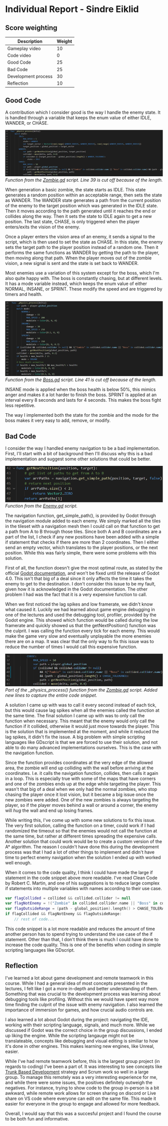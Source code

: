 # Individual Report - Sindre Eiklid
## Score weighting
|Description | Weight |
|----|----|
|Gameplay video | 10 |
|Code video | 0 |
|Good Code  | 25 |
|Bad Code | 25 |
|Development process | 30 |
|Reflection | 10 |

## Good Code
A contribution which I consider good is the way I handle the enemy state. It is handled through a variable that keeps the enum value of either IDLE, WANDER, or CHASE.

![](https://github.com/sindre0830/YAZG/blob/main/Reports/Images/zombie_physics_process_full.PNG)
*Function from the [Zombie.gd](../Source/Actor/Zombie/Zombie.gd) script. Line 39 is cut off because of the length.*

When generation a basic zombie, the state starts as IDLE. This state generates a random position within an acceptable range, then sets the state as WANDER. The WANDER state generates a path from the current position of the enemy to the target position which was generated in the IDLE state. Then it moves according to the path generated until it reaches the end or collides along the way. Then it sets the state to IDLE again to get a new position. The last state, CHASE, is only triggered when the player enters/exits the vision of the enemy.

Once a player enters the vision area of an enemy, it sends a signal to the script, which is then used to set the state as CHASE. In this state, the enemy sets the target path to the player position instead of a random one. Then it performs the same functions as WANDER by getting the path to the player, then moving along that path. When the player moves out of the zombie vision, a new signal is sent and the state is set back to WANDER.

Most enemies use a variation of this system except for the boss, which I'm also quite happy with. The boss is constantly chasing, but at different levels. It has a mode variable instead, which keeps the enum value of either NORMAL, INSANE, or SPRINT. These modify the speed and are triggered by timers and health.

![](https://github.com/sindre0830/YAZG/blob/main/Reports/Images/boss_physics_process_full.PNG)
*Function from the [Boss.gd](../Source/Actor/Zombie/Boss.gd) script. Line 41 is cut off because of the length.*

INSANE mode is applied when the boss health is below 50%, this mimics anger and makes it a lot harder to finish the boss. SPRINT is applied at an interval every 8 seconds and lasts for 4 seconds. This makes the boss fight less repetitive.

The way I implemented both the state for the zombie and the mode for the boss makes it very easy to add, remove, or modify.

## Bad Code
I consider the way I handled enemy navigation to be a bad implementation. First, I'll start with a bit of background then I'll discuss why this is a bad implementation and suggest some other solutions that could be better.

![](https://github.com/sindre0830/YAZG/blob/main/Reports/Images/getNextPosition.PNG)
*Function from the [Enemy.gd](../Source/Actor/Enemy.gd) script.*

The navigation function, get_simple_path(), is provided by Godot through the navigation module added to each enemy. We simply marked all the tiles in the tileset with a navigation mesh then I could call on that function to get a path from A to B through those tiles. Since both A and B coordinates are a part of the list, I check if any new positions have been added with a simple if statement that checks if there are more than 2 coordinates. Then I either send an empty vector, which translates to the player positions, or the next position. While this was fairly simple, there were some problems with this solution.

First of all, the function doesn't give the most optimal route, as stated by the official [Godot documentation](https://docs.godotengine.org/en/stable/classes/class_navigation.html), and won't be fixed until the release of Godot 4.0. This isn't that big of a deal since it only affects the time it takes the enemy to get to the destination. I don't consider this issue to be my fault, given how it is acknowledged in the Godot documentation. The other problem I had was the fact that it is a very expensive function to call.

When we first noticed the lag spikes and low framerate, we didn't know what caused it. Luckily we had learned about game engine debugging in one of the lectures and used the debugging tool, profiler, provided by the Godot engine. This showed which function would be called during the low framerate and quickly showed us that the getNextPosition() function was the culprit. I was calling the function every tick for each enemy. This would make the game very slow and eventually unplayable the more enemies there are on a map. It was clear that the only way to fix this issue was to reduce the number of times I would call this expensive function.

![](https://github.com/sindre0830/YAZG/blob/main/Reports/Images/zombie_physics_process.PNG)
*Part of the _physics_process() function from the [Zombie.gd](../Source/Actor/Zombie/Zombie.gd) script. Added new lines to capture the entire code snippet.*

A solution I came up with was to call it every second instead of each tick, but this would cause lag spikes when all the enemies called the function at the same time. The final solution I came up with was to only call the function when necessary. This meant that the enemy would only call the function if it collided, otherwise it would just move towards the player. This is the solution that is implemented at the moment, and while it reduced the lag spikes, it didn't fix the issue. A big problem with simple scripting languages like GDscript is that we are forced to use their solution, and not able to do many advanced implementations ourselves. This is the case with the navigation function.

Since the function provides coordinates at the very edge of the allowed area, the zombie will end up colliding with the wall before arriving at the coordinates. I.e. it calls the navigation function, collides, then calls it again in a loop. This is especially true with some of the maps that have corners and one of the zombies ends up at the edge while targeting the player. This wasn't that big of a deal when we only had the normal zombies, who stop chasing the player once it lost vision, but it became a big issue once the new zombies were added. One of the new zombies is always targeting the player, so if the player moves behind a wall or around a corner, the enemy will *hug* the wall and end up losing frames.

While writing this, I've come up with some new solutions to fix this issue. The very first solution, calling the function on a timer, could work if I had randomized the timeout so that the enemies would not call the function at the same time, but rather at different times spreading the expensive calls. Another solution that could work would be to create a custom version of the A* algorithm. The reason I couldn't have done this during the development process was that I had a lot of other things to implement and didn't have time to perfect enemy navigation when the solution I ended up with worked well enough.

When it comes to the code quality, I think I could have made the large if statement in the code snippet above more readable. I've read Clean Code by Robert C. Martin, and one of his suggestions is to reduce large complex if statements into multiple variables with names according to their use case.

```Kotlin
var flagCollided = collided && collided.collider != null
var flagNotEnemy = !("Zombie" in collided.collider.name || "Boss" in collided.collider.name)
var flagOutsideRange = (path - global_position).length() > CHASE_TOLERANCE
if flagCollided && flagNotEnemy && flagOutsideRange:
    // rest of code...
```

This code snippet is a lot more readable and reduces the amount of time another person has to spend trying to understand the use case of the if statement. Other than that, I don't think there is much I could have done to increase the code quality. This is one of the benefits when coding in simple scripting languages like GDscript.

## Reflection
I've learned a lot about game development and remote teamwork in this course. While I had a general idea of most concepts presented in the lectures, I felt like I got a more in-depth and better understanding of them. Something that was crucial to the development process was learning about debugging tools like profiling. Without this we would have spent way more time finding the culprit of the issue with enemy navigation. I also learned the importance of immersion for games, and how crucial audio controls are.

I also learned a lot about Godot during the project: navigating the IDE, working with their scripting language, signals, and much more. While we discussed if Godot was the correct choice in the group discussions, I ended up liking the engine. While the scripting langauge might not be translateable, concepts like debugging and visual editing is similiar to how it's done in other engines. This makes learning new engines, like Unreal, easier.

While I've had remote teamwork before, this is the largest group project (in regards to coding) I've been a part of. It was interesting to see concepts like [Trunk Based Development](https://trunkbaseddevelopment.com/) strategy and Scrum work so well in a large group. To manage this remotely was a very interesting experience for me, and while there were some issues, the positives definitely outweigh the negatives. For instance, trying to show code to the group in-person is a bit awkward, while remote work allows for screen sharing on discord or Live share on VS code where everyone can edit on the same file. This made it easier for everyone in the group to engage and allowed for more feedback.

Overall, I would say that this was a succesful project and I found the course to be both fun and informative. 
